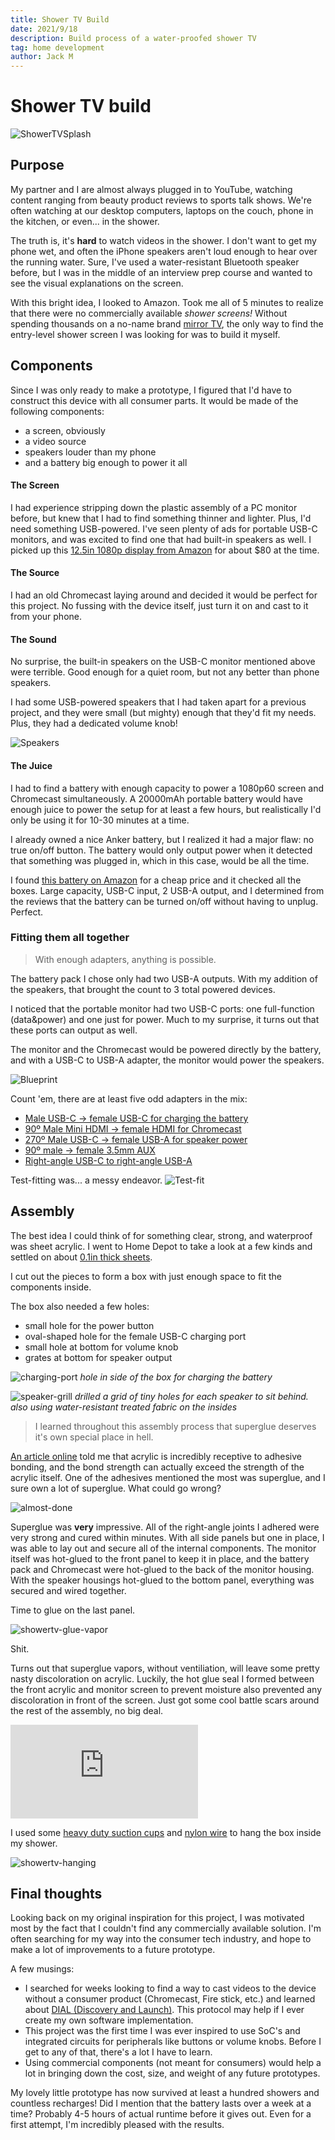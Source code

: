 ```yaml
---
title: Shower TV Build
date: 2021/9/18
description: Build process of a water-proofed shower TV
tag: home development
author: Jack M
---
```


# Shower TV build

![ShowerTVSplash](/images/showertv/showertv_preview.gif)

## Purpose

My partner and I are almost always plugged in to YouTube, watching content ranging from beauty product reviews to sports talk shows. We're often watching at our desktop computers, laptops on the couch, phone in the kitchen, or even... in the shower. 

The truth is, it's **hard** to watch videos in the shower. I don't want to get my phone wet, and often the iPhone speakers aren't loud enough to hear over the running water. Sure, I've used a water-resistant Bluetooth speaker before, but I was in the middle of an interview prep course and wanted to see the visual explanations on the screen. 

With this bright idea, I looked to Amazon. Took me all of 5 minutes to realize that there were no commercially available _shower screens!_ Without spending thousands on a no-name brand [mirror TV](https://www.amazon.com/Haocrown-Waterproof-Television-Bluetooth-Touchscreen/dp/B08D3NYPFZ/ref=sr_1_13?keywords=shower+tv&qid=1642804348&sr=8-13), the only way to find the entry-level shower screen I was looking for was to build it myself.

## Components

Since I was only ready to make a prototype, I figured that I'd have to construct this device with all consumer parts. It would be made of the following components:

- a screen, obviously
- a video source
- speakers louder than my phone
- and a battery big enough to power it all

#### The Screen

I had experience stripping down the plastic assembly of a PC monitor before, but knew that I had to find something thinner and lighter. Plus, I'd need something USB-powered. 
I've seen plenty of ads for portable USB-C monitors, and was excited to find one that had built-in speakers as well. I picked up this [12.5in 1080p display from Amazon](https://www.amazon.com/gp/product/B08FX18FXM) for about $80 at the time.

#### The Source

I had an old Chromecast laying around and decided it would be perfect for this project. No fussing with the device itself, just turn it on and cast to it from your phone.

#### The Sound

No surprise, the built-in speakers on the USB-C monitor mentioned above were terrible. Good enough for a quiet room, but not any better than phone speakers.

I had some USB-powered speakers that I had taken apart for a previous project, and they were small (but mighty) enough that they'd fit my needs. Plus, they had a dedicated volume knob!

![Speakers](/images/showertv/speakers.jpg)

#### The Juice

I had to find a battery with enough capacity to power a 1080p60 screen and Chromecast simultaneously. A 20000mAh portable battery would have enough juice to power the setup for at least a few hours, but realistically I'd only be using it for 10-30 minutes at a time. 

I already owned a nice Anker battery, but I realized it had a major flaw: no true on/off button. The battery would only output power when it detected that something was plugged in, which in this case, would be all the time. 

I found [this battery on Amazon](https://www.amazon.com/gp/product/B08NPSRS1Y) for a cheap price and it checked all the boxes. Large capacity, USB-C input, 2 USB-A output, and I determined from the reviews that the battery can be turned on/off without having to unplug. Perfect.

### Fitting them all together

> With enough adapters, anything is possible.

The battery pack I chose only had two USB-A outputs. With my addition of the speakers, that brought the count to 3 total powered devices. 

I noticed that the portable monitor had two USB-C ports: one full-function (data&power) and one just for power. Much to my surprise, it turns out that these ports can output as well. 

The monitor and the Chromecast would be powered directly by the battery, and with a USB-C to USB-A adapter, the monitor would power the speakers. 

![Blueprint](/images/showertv/showertv_blueprint.png)

Count 'em, there are at least five odd adapters in the mix:

- [Male USB-C → female USB-C for charging the battery](https://www.amazon.com/gp/product/B07YP4SGZT)
- [90º Male Mini HDMI → female HDMI for Chromecast](https://www.amazon.com/gp/product/B01HQ2H42G)
- [270º Male USB-C → female USB-A for speaker power](https://www.amazon.com/gp/product/B08L4T3QN8)
- [90º male → female 3.5mm AUX](https://www.amazon.com/gp/product/B017PT8XRK)
- [Right-angle USB-C to right-angle USB-A](https://www.amazon.com/gp/product/B07PFHB3R4)

Test-fitting was... a messy endeavor. 
![Test-fit](/images/showertv/showertv_testfit.JPG)

## Assembly

The best idea I could think of for something clear, strong, and waterproof was sheet acrylic. I went to Home Depot to take a look at a few kinds and settled on about [0.1in thick sheets](https://www.homedepot.com/p/OPTIX-18-in-x-24-in-x-0-093-in-Clear-Acrylic-Sheet-Glass-Replacement-MC-05/202038047). 

I cut out the pieces to form a box with just enough space to fit the components inside. 

The box also needed a few holes:

- small hole for the power button
- oval-shaped hole for the female USB-C charging port
- small hole at bottom for volume knob
- grates at bottom for speaker output

![charging-port](/images/showertv/showertv_chargingport.jpg)
_hole in side of the box for charging the battery_

![speaker-grill](/images/showertv/showertv_speakergrill.jpg)
_drilled a grid of tiny holes for each speaker to sit behind. also using water-resistant treated fabric on the insides_


> I learned throughout this assembly process that superglue deserves it's own special place in hell. 

[An article online](https://www.permabond.com/materials_bonded/how-to-bond-acrylic/) told me that acrylic is incredibly receptive to adhesive bonding, and the bond strength can actually exceed the strength of the acrylic itself. One of the adhesives mentioned the most was superglue, and I sure own a lot of superglue. What could go wrong?

![almost-done](/images/showertv/showertv_parts.jpg)

Superglue was **very** impressive. All of the right-angle joints I adhered were very strong and cured within minutes. With all side panels but one in place, I was able to lay out and secure all of the internal components. The monitor itself was hot-glued to the front panel to keep it in place, and the battery pack and Chromecast were hot-glued to the back of the monitor housing. With the speaker housings hot-glued to the bottom panel, everything was secured and wired together. 

Time to glue on the last panel.

![showertv-glue-vapor](/images/showertv/showertv_glue.jpg)

Shit. 

Turns out that superglue vapors, without ventiliation, will leave some pretty nasty discoloration on acrylic. Luckily, the hot glue seal I formed between the front acrylic and monitor screen to prevent moisture also prevented any discoloration in front of the screen. Just got some cool battle scars around the rest of the assembly, no big deal. 

<iframe src="https://www.youtube.com/embed/PdhCyINa4Ew" title="YouTube video player" frameborder="0" allow="accelerometer; autoplay; clipboard-write; encrypted-media; gyroscope; picture-in-picture" allowfullscreen></iframe>

I used some [heavy duty suction cups](https://www.amazon.com/gp/product/B07N877WD8) and [nylon wire](https://www.amazon.com/gp/product/B08TTS287C) to hang the box inside my shower. 

![showertv-hanging](/images/showertv/showertv_hanging.jpg)


## Final thoughts

Looking back on my original inspiration for this project, I was motivated most by the fact that I couldn't find any commercially available solution. I'm often searching for my way into the consumer tech industry, and hope to make a lot of improvements to a future prototype.

A few musings:
- I searched for weeks looking to find a way to cast videos to the device without a consumer product (Chromecast, Fire stick, etc.) and learned about [DIAL (Discovery and Launch)](http://www.dial-multiscreen.org/). This protocol may help if I ever create my own software implementation.
- This project was the first time I was ever inspired to use SoC's and integrated circuits for peripherals like buttons or volume knobs. Before I get to any of that, there's a lot I have to learn.
- Using commercial components (not meant for consumers) would help a lot in bringing down the cost, size, and weight of any future prototypes. 

My lovely little prototype has now survived at least a hundred showers and countless recharges! Did I mention that the battery lasts over a week at a time? Probably 4-5 hours of actual runtime before it gives out. Even for a first attempt, I'm incredibly pleased with the results. 